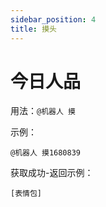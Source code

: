 ```yaml
---
sidebar_position: 4
title: 摸头
---
```

# 今日人品

用法：`@机器人 摸`

示例：
```
@机器人 摸1680839
```

获取成功-返回示例：
```
[表情包]
```
